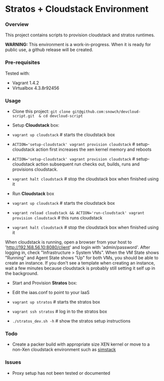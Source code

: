 Stratos + Cloudstack Environment
================================

### Overview

This project contains scripts to provision cloudstack and stratos runtimes.

**WARNING:** This environment is a work-in-progress.  When it is ready for public use, a github release will be created.

### Pre-requisites

Tested with:

- Vagrant 1.4.2
- Virtualbox 4.3.8r92456

### Usage

- Clone this project: ```git clone git@github.com:snowch/devcloud-script.git  & cd devcloud-script```

- Setup **Cloudstack** box:

 - ```vagrant up cloudstack``` # starts the cloudstack box
 - ```ACTION='setup-cloudstack' vagrant provision cloudstack``` # setup-cloudstack action first increases the xen kernel memory and reboots
 - ```ACTION='setup-cloudstack' vagrant provision cloudstack``` # setup-cloudstack action subsequent run checks out, builds, runs and provisions cloudstack. 
 - ```vagrant halt cloudstack``` # stop the cloudstack box when finished using it

- Run **Cloudstack** box

 - ```vagrant up cloudstack``` # starts the cloudstack box
 - ```vagrant reload cloudstack && ACTION='run-cloudstack' vagrant provision cloudstack``` # this runs cloudstack
 - ```vagrant halt cloudstack``` # stop the cloudstack box when finished using it

When cloudstack is running, open a browser from your host to 'http://192.168.56.10:8080/client' and login with 'admin/password'. After logging in, check "Infrastructure > System VMs".  When the VM State shows "Running" and Agent State shows "Up" for both VMs, you should be able to create an instance.  If you don't see a template when creating an instance, wait a few minutes because cloudstack is probably still setting it self up in the background.

- Start and Provision **Stratos** box:

 - Edit the iaas.conf to point to your IaaS
 - ```vagrant up stratos``` # starts the stratos box
 - ```vagrant ssh stratos``` # log in to the stratos box
 - ```./stratos_dev.sh -h``` # show the stratos setup instructions

### Todo

- Create a packer build with appropriate size XEN kernel or move to a non-Xen cloudstack environment such as [simstack](https://github.com/runseb/simstack)

### Issues

- Proxy setup has not been tested or documented
